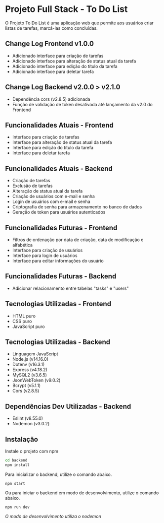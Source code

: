 # Projeto Full Stack - To Do List

O Projeto To Do List é uma aplicação web que permite aos usuários criar listas de tarefas, marcá-las como concluídas.

## Change Log Frontend v1.0.0
- Adicionado interface para criação de tarefas
- Adicionado interface para alteração de status atual da tarefa
- Adicionado interface para edição do título da tarefa
- Adicionado interface para deletar tarefa

## Change Log Backend v2.0.0 > v2.1.0
- Dependência cors (v2.8.5) adicionada
- Função de validação de token desativada até lançamento da v2.0 do Frontend

## Funcionalidades Atuais - Frontend

- Interface para criação de tarefas
- Interface para alteração de status atual da tarefa
- Interface para edição do título da tarefa
- Interface para deletar tarefa

## Funcionalidades Atuais - Backend

- Criação de tarefas
- Exclusão de tarefas
- Alteração de status atual da tarefa
- Criação de usuários com e-mail e senha
- Login de usuários com e-mail e senha
- Criptografia de senha para armazenamento no banco de dados
- Geração de token para usuários autenticados

## Funcionalidades Futuras - Frontend

- Filtros de ordenação por data de criação, data de modificação e alfabética
- Interface para criação de usuários
- Interface para login de usuários
- Interface para editar informações do usuário

## Funcionalidades Futuras - Backend

- Adicionar relacionamento entre tabelas "tasks" e "users"

## Tecnologias Utilizadas - Frontend

- HTML puro
- CSS puro
- JavaScript puro

## Tecnologias Utilizadas - Backend

- Linguagem JavaScript
- Node.js (v14.16.0)
- Dotenv (v16.3.1)
- Express (v4.18.2)
- MySQL2 (v3.6.5)
- JsonWebToken (v9.0.2)
- Bcrypt (v5.1.1)
- Cors (v2.8.5)

## Dependências Dev Utilizadas - Backend

- Eslint (v8.55.0)
- Nodemon (v3.0.2)

## Instalação

Instale o projeto com npm

```bash
cd backend
npm install
```

Para inicializar o backend, utilize o comando abaixo.

```NPM Config
npm start
```

Ou para iniciar o backend em modo de desenvolvimento, utilize o comando abaixo.
```NPM Config
npm run dev
```
*O modo de desenvolvimento utiliza o nodemon*
